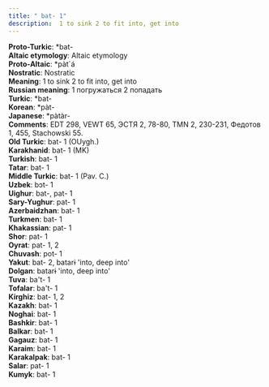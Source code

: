 ```yaml
---
title: " bat- 1"
description:  1 to sink 2 to fit into, get into
---
```


<strong>Proto-Turkic</strong>:  *bat-<br>
<strong>Altaic etymology</strong>:  Altaic etymology<br>
<strong> Proto-Altaic</strong>:  *pàt`á<br>
<strong>Nostratic</strong>:  Nostratic<br>
<strong>Meaning</strong>:  1 to sink 2 to fit into, get into<br>
<strong>Russian meaning</strong>:  1 погружаться 2 попадать<br>
<strong>Turkic</strong>:  *bat-<br>
<strong>Korean</strong>:  *pàt-<br>
<strong>Japanese</strong>:  *pàtàr-<br>
<strong>Comments</strong>:  EDT 298, VEWT 65, ЭСТЯ 2, 78-80, TMN 2, 230-231, Федотов 1, 455, Stachowski 55.<br>
<strong>Old Turkic</strong>:  bat- 1 (OUygh.)<br>
<strong>Karakhanid</strong>:  bat- 1 (MK)<br>
<strong>Turkish</strong>:  bat- 1<br>
<strong>Tatar</strong>:  bat- 1<br>
<strong>Middle Turkic</strong>:  bat- 1 (Pav. C.)<br>
<strong>Uzbek</strong>:  bɔt- 1<br>
<strong>Uighur</strong>:  bat-, pat- 1<br>
<strong>Sary-Yughur</strong>:  pat- 1<br>
<strong>Azerbaidzhan</strong>:  bat- 1<br>
<strong>Turkmen</strong>:  bat- 1<br>
<strong>Khakassian</strong>:  pat- 1<br>
<strong>Shor</strong>:  pat- 1<br>
<strong>Oyrat</strong>:  pat- 1, 2<br>
<strong>Chuvash</strong>:  pot- 1<br>
<strong>Yakut</strong>:  bat- 2, batarɨ 'into, deep into'<br>
<strong>Dolgan</strong>:  batarɨ 'into, deep into'<br>
<strong>Tuva</strong>:  ba't- 1<br>
<strong>Tofalar</strong>:  ba't- 1<br>
<strong>Kirghiz</strong>:  bat- 1, 2<br>
<strong>Kazakh</strong>:  bat- 1<br>
<strong>Noghai</strong>:  bat- 1<br>
<strong>Bashkir</strong>:  bat- 1<br>
<strong>Balkar</strong>:  bat- 1<br>
<strong>Gagauz</strong>:  bat- 1<br>
<strong>Karaim</strong>:  bat- 1<br>
<strong>Karakalpak</strong>:  bat- 1<br>
<strong>Salar</strong>:  pat- 1<br>
<strong>Kumyk</strong>:  bat- 1<br>


